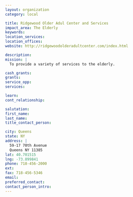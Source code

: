 ```yaml
---
layout: organization
category: local

title: Ridgewood Older Adul Center and Services
impact_area: The Elderly
keywords: 
location_services: 
location_offices: 
website: http://ridgewoodolderadultcenter.com/index.html

description: 
mission: |
  To provide a variety of services to the elderly.

cash_grants: 
grants: 
service_opp: 
services: 

learn: 
cont_relationship: 

salutation: 
first_name: 
last_name: 
title_contact_person: 

city: Queens
state: NY
address: |
  59-17 70th Avenue     
  Queens NY 11385
lat: 40.701515
lng: -73.899841
phone: 718-456-2000
ext: 
fax: 718-456-5346
email: 
preferred_contact: 
contact_person_intro: 
---
```

